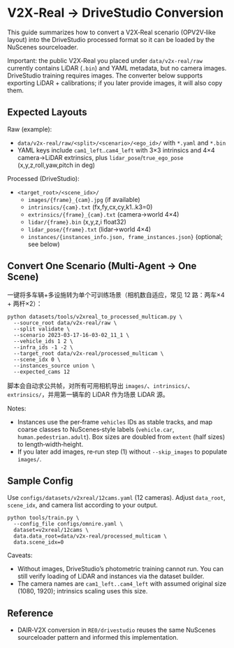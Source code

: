 # V2X‑Real → DriveStudio Conversion

This guide summarizes how to convert a V2X‑Real scenario (OPV2V‑like layout) into the DriveStudio processed format so it can be loaded by the NuScenes sourceloader.

Important: the public V2X‑Real you placed under `data/v2x-real/raw` currently contains LiDAR (`.bin`) and YAML metadata, but no camera images. DriveStudio training requires images. The converter below supports exporting LiDAR + calibrations; if you later provide images, it will also copy them.

## Expected Layouts

Raw (example):
- `data/v2x-real/raw/<split>/<scenario>/<ego_id>/` with `*.yaml` and `*.bin`
- YAML keys include `cam1_left`..`cam4_left` with 3×3 intrinsics and 4×4 camera→LiDAR extrinsics, plus `lidar_pose`/`true_ego_pose` (x,y,z,roll,yaw,pitch in deg)

Processed (DriveStudio):
- `<target_root>/<scene_idx>/`
  - `images/{frame}_{cam}.jpg` (if available)
  - `intrinsics/{cam}.txt` (fx,fy,cx,cy,k1..k3=0)
  - `extrinsics/{frame}_{cam}.txt` (camera→world 4×4)
  - `lidar/{frame}.bin` (x,y,z,i float32)
  - `lidar_pose/{frame}.txt` (lidar→world 4×4)
  - `instances/{instances_info.json, frame_instances.json}` (optional; see below)

## Convert One Scenario (Multi‑Agent → One Scene)

一键将多车辆+多设施转为单个可训练场景（相机数自适应，常见 12 路：两车×4 + 两杆×2）：

```
python datasets/tools/v2xreal_to_processed_multicam.py \
  --source_root data/v2x-real/raw \
  --split validate \
  --scenario 2023-03-17-16-03-02_11_1 \
  --vehicle_ids 1 2 \
  --infra_ids -1 -2 \
  --target_root data/v2x-real/processed_multicam \
  --scene_idx 0 \
  --instances_source union \
  --expected_cams 12
```

脚本会自动求公共帧，对所有可用相机导出 `images/`、`intrinsics/`、`extrinsics/`，并用第一辆车的 LiDAR 作为场景 LiDAR 源。

Notes:
- Instances use the per‑frame `vehicles` IDs as stable tracks, and map coarse classes to NuScenes‑style labels (`vehicle.car`, `human.pedestrian.adult`). Box sizes are doubled from `extent` (half sizes) to length‑width‑height.
- If you later add images, re‑run step (1) without `--skip_images` to populate `images/`.

## Sample Config

Use `configs/datasets/v2xreal/12cams.yaml` (12 cameras). Adjust `data_root`, `scene_idx`, and camera list according to your output.

```
python tools/train.py \
  --config_file configs/omnire.yaml \
  dataset=v2xreal/12cams \
  data.data_root=data/v2x-real/processed_multicam \
  data.scene_idx=0
```

Caveats:
- Without images, DriveStudio’s photometric training cannot run. You can still verify loading of LiDAR and instances via the dataset builder.
- The camera names are `cam1_left..cam4_left` with assumed original size (1080, 1920); intrinsics scaling uses this size.

## Reference
- DAIR‑V2X conversion in `RE0/drivestudio` reuses the same NuScenes sourceloader pattern and informed this implementation.
